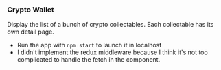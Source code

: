### Crypto Wallet
Display the list of a bunch of crypto collectables. Each collectable has its own detail page.

- Run the app with `npm start` to launch it in localhost
- I didn't implement the redux middleware because I think it's not too complicated to handle the fetch in the component.


